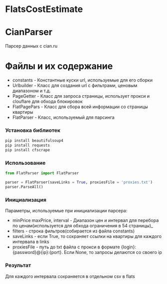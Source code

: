 # FlatsCostEstimate
# CianParser
Парсер данных с cian.ru

# Файлы и их содержание
* constants - 
Константные куски url, используемые для его сборки
* Urlbuilder - 
Класс для создания url с фильтрами, ценовым диапазоном и т.д.
* PageGetter - 
Класс для запроса страницы, использует прокси и clouflare для обхода блокировок
* FlatPagePars - 
Класс для сбора всей информации со страницы квартиры
* FlatParser - 
Класс, используемый для парсинга

### Установка библиотек
```bash
pip install beautifulsoup4
pip install requests
pip install cfscrape
```

### Использование
```python
from FlatParser import FlatParser

parser = FlatParser(saveLinks = True, proxiesFile = 'proxies.txt')
parser.ParseAll()

```

### Инициализация
Параметры, используемые при инициализации парсера:
* minPrice  maxPrice, interval - Диапазон цен и интервал для перебора по ценам(используется для обхода ограничения в 54 страницы)_
* filters - строка фильтров(собирается из файла constants)
* saveLinks - если True, то сохраняет ссылки на квартиры для каждого интервала в links
* proxiesFile - путь до txt файла с прокси в формате {login}:{password}@{ip}:{port}. Если None, то запросы делаются со своего ip

### Результат
Для каждого интервала сохраняется в отдельном csv в flats
